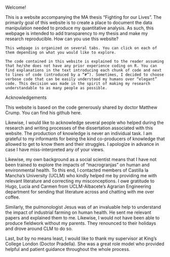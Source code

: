 
Welcome!

This is a website accompanying the MA thesis “Fighting for our Lives”. The primarily goal of this website is to create a place to document the data manipulation needed to produce my quantitative analysis. As such, this webpage is intended to add transparency to my thesis and make my research reproducible.
How can you use this website?

    This webpage is organized on several tabs. You can click on each of them depending on what you would like to explore.

    The code contained in this website is explained to the reader assuming that he/she does not have any prior experience coding on R. You can find explanations in the text introducing each chunk of code and next to lines of code (introduced by a “#”). Sometimes, I decided to choose verbose code that can be easily understood my humans over “elegant” code. This decision was made in the spirit of making my research understandable to as many people as possible.

Acknowledgements

This website is based on the code generously shared by doctor Matthew Crump. You can find his github here.

Likewise, I would like to acknowledge several people who helped during the research and writing processes of the dissertation associated with this website. The production of knowledge is never an individual task. I am grateful to my informants for being the kind co-producers of knowledge that allowed to get to know them and their struggles. I apologize in advance in case I have miss-interpreted any of your views.

Likewise, my own background as a social scientist means that I have not been trained to explore the impacts of “macrogranjas” on human and environmental health. To this end, I contacted members of Castilla la Mancha’s University (UCLM) who kindly helped me by providing me with relevant literature and correcting my misconceptions. I owe gratitude to Hugo, Lucía and Carmen from UCLM-Albacete’s Agrarian Engineering department for sending that literature across and chatting with me over coffee.

Similarly, the pulmonologist Jesus was of an invaluable help to understand the impact of industrial farming on human health. He sent me relevant papers and explained them to me. Likewise, I would not have been able to produce fieldwork without my parents. They renounced to their holidays and drove around CLM to do so.

Last, but by no means least, I would like to thank my supervisor at King’s College London (Doctor Pradella). She was a great role model who provided helpful and patient guidance throughout the whole process.

